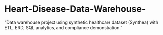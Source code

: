 # Heart-Disease-Data-Warehouse-
“Data warehouse project using synthetic healthcare dataset (Synthea) with ETL, ERD, SQL analytics, and compliance demonstration.”
